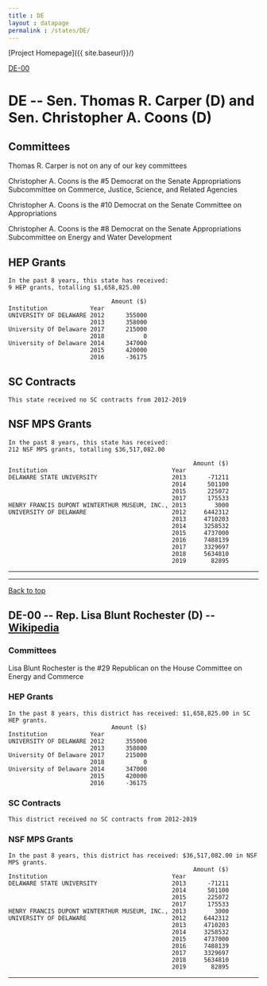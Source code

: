 ```yaml
---
title : DE
layout : datapage
permalink : /states/DE/
---
```

<a name="top"></a>
[Project Homepage]({{ site.baseurl}}/)


[DE-00](#DE-00)  

# DE -- Sen. Thomas R. Carper (D) and  Sen. Christopher A. Coons (D)
## Committees
Thomas R. Carper is not on any of our key committees 

Christopher A. Coons is the #5 Democrat on the Senate Appropriations Subcommittee on Commerce, Justice, Science, and Related Agencies 

Christopher A. Coons is the #10 Democrat on the Senate Committee on Appropriations 

Christopher A. Coons is the #8 Democrat on the Senate Appropriations Subcommittee on Energy and Water Development 

## HEP Grants
```
In the past 8 years, this state has received:
9 HEP grants, totalling $1,658,825.00
 
                             Amount ($)
Institution            Year            
UNIVERSITY OF DELAWARE 2012      355000
                       2013      358000
University Of Delaware 2017      215000
                       2018           0
University of Delaware 2014      347000
                       2015      420000
                       2016      -36175
```
## SC Contracts
```
This state received no SC contracts from 2012-2019
```
## NSF MPS Grants
```
In the past 8 years, this state has received:
212 NSF MPS grants, totalling $36,517,082.00
 
                                                    Amount ($)
Institution                                   Year            
DELAWARE STATE UNIVERSITY                     2013      -71211
                                              2014      501100
                                              2015      225072
                                              2017      175533
HENRY FRANCIS DUPONT WINTERTHUR MUSEUM, INC., 2013        3000
UNIVERSITY OF DELAWARE                        2012     6442312
                                              2013     4710203
                                              2014     3258532
                                              2015     4737000
                                              2016     7488139
                                              2017     3329697
                                              2018     5634810
                                              2019       82895
```
---
---
<a name="DE-00"></a>
[Back to top](#top)
## DE-00 -- Rep. Lisa Blunt Rochester (D) -- [Wikipedia](https://en.wikipedia.org/wiki/DE-00)
### Committees
Lisa Blunt Rochester is the #29 Republican on the House Committee on Energy and Commerce 

### HEP Grants
```
In the past 8 years, this district has received: $1,658,825.00 in SC HEP grants.
                             Amount ($)
Institution            Year            
UNIVERSITY OF DELAWARE 2012      355000
                       2013      358000
University Of Delaware 2017      215000
                       2018           0
University of Delaware 2014      347000
                       2015      420000
                       2016      -36175
```
### SC Contracts
```
This district received no SC contracts from 2012-2019
```
### NSF MPS Grants
```
In the past 8 years, this district has received: $36,517,082.00 in NSF MPS grants.
                                                    Amount ($)
Institution                                   Year            
DELAWARE STATE UNIVERSITY                     2013      -71211
                                              2014      501100
                                              2015      225072
                                              2017      175533
HENRY FRANCIS DUPONT WINTERTHUR MUSEUM, INC., 2013        3000
UNIVERSITY OF DELAWARE                        2012     6442312
                                              2013     4710203
                                              2014     3258532
                                              2015     4737000
                                              2016     7488139
                                              2017     3329697
                                              2018     5634810
                                              2019       82895
```
---
